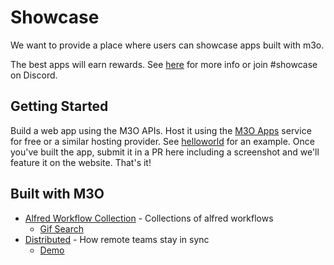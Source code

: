 # Showcase

We want to provide a place where users can showcase apps built with m3o. 

The best apps will earn rewards. See [here](https://github.com/m3o/m3o/discussions/113) for more info 
or join #showcase on Discord.

## Getting Started

Build a web app using the M3O APIs. Host it using the [M3O Apps](https://m3o.com/app) service for 
free or a similar hosting provider. See [helloworld](https://github.com/m3o/helloworld) for an 
example. Once you've built the app, submit it in a PR here including a screenshot and we'll feature 
it on the website. That's it!

## Built with M3O

- [Alfred Workflow Collection](https://github.com/h1z3y3/m3o-alfred-workflow) - Collections of alfred workflows
    - [Gif Search](https://github.com/h1z3y3/m3o-alfred-workflow/tree/master/gif-search-go)
- [Distributed](https://godistributed.org/) - How remote teams stay in sync 
    - [Demo](https://distributed.m3o.app)
